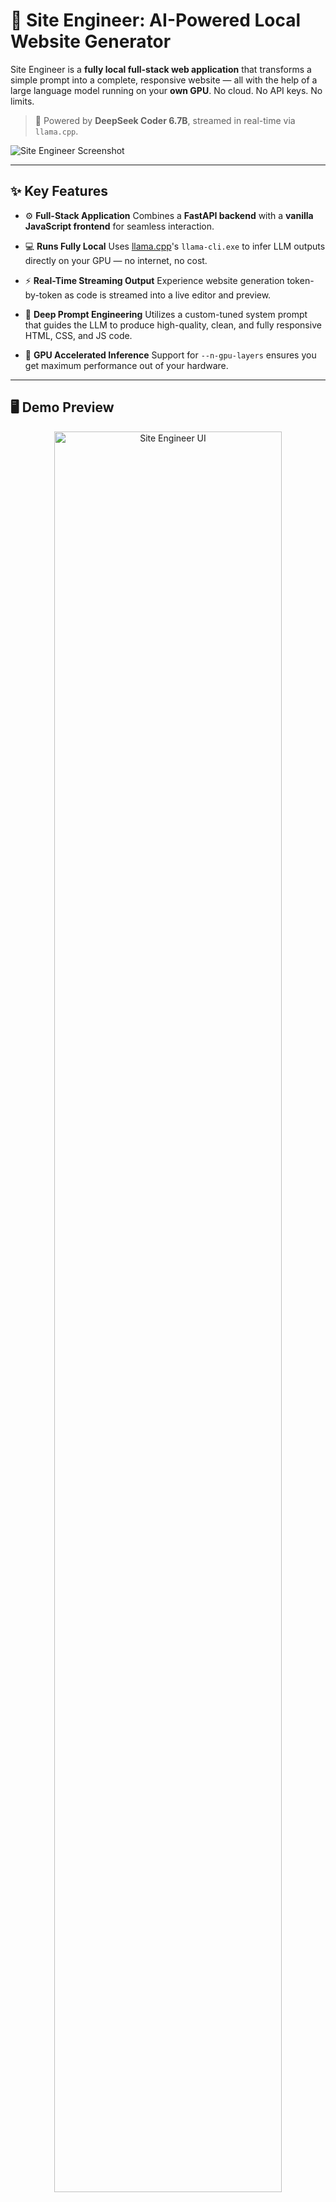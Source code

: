 # 🚧 Site Engineer: AI-Powered Local Website Generator

Site Engineer is a **fully local full-stack web application** that transforms a simple prompt into a complete, responsive website — all with the help of a large language model running on your **own GPU**. No cloud. No API keys. No limits.

> 🧠 Powered by **DeepSeek Coder 6.7B**, streamed in real-time via `llama.cpp`.

![Site Engineer Screenshot](https://github.com/FR34KY-CODER/WebSite-Generator/blob/main/Site%20Engineer%20Screenshot.png?raw=true)

---

## ✨ Key Features

* ⚙️ **Full-Stack Application**
  Combines a **FastAPI backend** with a **vanilla JavaScript frontend** for seamless interaction.

* 💻 **Runs Fully Local**
  Uses [llama.cpp](https://github.com/ggerganov/llama.cpp)'s `llama-cli.exe` to infer LLM outputs directly on your GPU — no internet, no cost.

* ⚡ **Real-Time Streaming Output**
  Experience website generation token-by-token as code is streamed into a live editor and preview.

* 🧠 **Deep Prompt Engineering**
  Utilizes a custom-tuned system prompt that guides the LLM to produce high-quality, clean, and fully responsive HTML, CSS, and JS code.

* 🚀 **GPU Accelerated Inference**
  Support for `--n-gpu-layers` ensures you get maximum performance out of your hardware.

---

## 🖥️ Demo Preview

<p align="center">
  <img src="https://github.com/FR34KY-CODER/WebSite-Generator/blob/main/Site%20Engineer%20Screenshot.png?raw=true" alt="Site Engineer UI" width="85%">
</p>

---

## 📦 Setup and Installation

### 🔧 Requirements

* **Windows OS** (currently tested only on Windows)
* **Python 3.7+**
* **Consumer GPU with enough VRAM (6GB+)**
* Internet access (only for initial model download)

---

### 🧪 Step-by-Step Installation

#### 1. 📁 Clone the Repository

```bash
git clone https://github.com/YOUR_USERNAME/WebSite-Generator.git
cd WebSite-Generator
```

#### 2. 📦 Install Python Dependencies

```bash
pip install -r requirements.txt
```

#### 3. 📥 Download the Model

* Create a folder named `models`:

```bash
mkdir models
```

* Download the model file:
  [`deepseek-coder-6.7b-instruct.Q4_K_M.gguf`](https://huggingface.co/TheBloke/deepseek-coder-6.7b-instruct-GGUF/resolve/main/deepseek-coder-6.7b-instruct.Q4_K_M.gguf?download=true)

* Move it into the `models` folder.

#### 4. ⚙️ Get `llama-cli.exe`

Download or build [`llama-cli.exe`](https://github.com/ggerganov/llama.cpp) and place it in the root directory.

> 🛠️ Tip: You can compile it using `cmake` and `make` or download precompiled binaries from the community.

---

### ▶️ Run the Application

```bash
python main.py
```

Your default browser will open automatically to:

```
http://127.0.0.1:11434
```

You’re now ready to generate fully functional websites using a single text prompt!

---

## 🧠 How It Works

1. **You enter a text prompt**, like "Portfolio site for a game developer with a dark theme."
2. The prompt is sent to the **DeepSeek Coder 6.7B** model running locally via `llama-cli`.
3. The model **streams code token-by-token** through FastAPI to the browser.
4. A **live editor** updates HTML/CSS/JS in real-time — with an instant preview!

---

## 🛡️ Privacy & Cost

* ✅ No internet connection required after setup.
* ✅ No OpenAI, no HuggingFace API keys.
* ✅ 100% local. 100% free.

---

## 📚 Tech Stack

| Layer       | Tech                        |
| ----------- | --------------------------- |
| LLM Backend | DeepSeek Coder 6.7B (GGUF)  |
| Inference   | llama.cpp (`llama-cli.exe`) |
| Server      | FastAPI                     |
| Frontend    | HTML, CSS, Vanilla JS       |
| Streaming   | Server-Sent Events (SSE)    |

---

## 📸 Demo and ScreenShots

> *Coming Soon....
<p><img src="https://camo.githubusercontent.com/8adbeb4e0a139c2d1e39e9d0e54ac0ecc63390d095d15aa07ce25b51eaee408e/68747470733a2f2f6d656469612e67697068792e636f6d2f6d656469612f31313165626f6e4d733930594c752f67697068792e676966"></p>

---

## 📄 License

MIT License — see [`LICENSE`](LICENSE) for details.

---

## 💬 Contribute / Feedback

Got a feature idea or bug report?
Feel free to open an [Issue](https://github.com/YOUR_USERNAME/WebSite-Generator/issues) or drop a [Pull Request](https://github.com/YOUR_USERNAME/WebSite-Generator/pulls)!

---

## 🚀 Credits

Created by [FR34K](https://github.com/FR34KY-CODER) — powered by passion, code, and caffeine.
